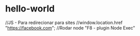 # hello-world

//JS - Para redirecionar para sites
//window.location.href "https://facebook.com";
//Rodar node "F8 - plugin Node Exec"